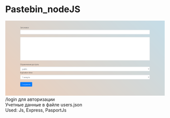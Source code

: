 # Pastebin_nodeJS
![Image alt](https://github.com/we1rdTycoon/Pastebin_nodeJS/raw/main/image.png)
/login для авторизации   
Учетные данные в файле users.json  
Used: Js, Express, PasportJs  
